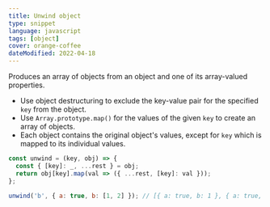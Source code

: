 ```yaml
---
title: Unwind object
type: snippet
language: javascript
tags: [object]
cover: orange-coffee
dateModified: 2022-04-18
---
```


Produces an array of objects from an object and one of its array-valued properties.

- Use object destructuring to exclude the key-value pair for the specified `key` from the object.
- Use `Array.prototype.map()` for the values of the given `key` to create an array of objects.
- Each object contains the original object's values, except for `key` which is mapped to its individual values.

```js
const unwind = (key, obj) => {
  const { [key]: _, ...rest } = obj;
  return obj[key].map(val => ({ ...rest, [key]: val }));
};

unwind('b', { a: true, b: [1, 2] }); // [{ a: true, b: 1 }, { a: true, b: 2 }]
```
